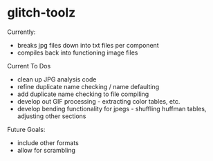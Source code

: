 # glitch-toolz

Currently: 
* breaks jpg files down into txt files per component 
* compiles back into functioning image files

Current To Dos
* clean up JPG analysis code
* refine duplicate name checking / name defaulting
* add duplicate name checking to file compiling
* develop out GIF processing - extracting color tables, etc.
* develop bending functionality for jpegs - shuffling huffman tables, adjusting other sections

Future Goals:
* include other formats
* allow for scrambling

